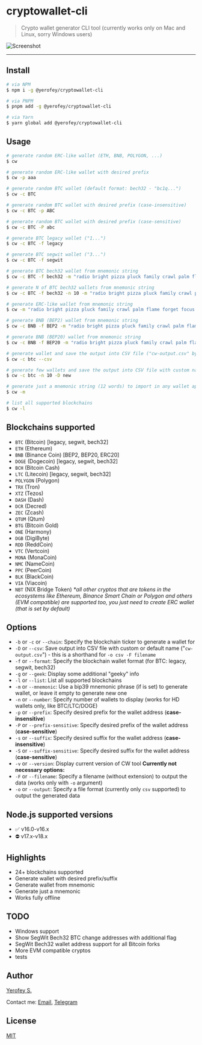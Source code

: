 # cryptowallet-cli
> Crypto wallet generator CLI tool (currently works only on Mac and Linux, sorry Windows users)

![Screenshot](https://i.imgur.com/uWuT4lF.png)

---

## Install
```bash
# via NPM
$ npm i -g @yerofey/cryptowallet-cli

# via PNPM
$ pnpm add -g @yerofey/cryptowallet-cli

# via Yarn
$ yarn global add @yerofey/cryptowallet-cli
```

## Usage
```bash
# generate random ERC-like wallet (ETH, BNB, POLYGON, ...)
$ cw

# generate random ERC-like wallet with desired prefix
$ cw -p aaa

# generate random BTC wallet (default format: bech32 - "bc1q...")
$ cw -c BTC

# generate random BTC wallet with desired prefix (case-insensitive)
$ cw -c BTC -p ABC

# generate random BTC wallet with desired prefix (case-sensitive)
$ cw -c BTC -P abc

# generate BTC legacy wallet ("1...")
$ cw -c BTC -f legacy

# generate BTC segwit wallet ("3...")
$ cw -c BTC -f segwit

# generate BTC bech32 wallet from mnemonic string
$ cw -c BTC -f bech32 -m "radio bright pizza pluck family crawl palm flame forget focus stock stadium"

# generate N of BTC bech32 wallets from mnemonic string
$ cw -c BTC -f bech32 -n 10 -m "radio bright pizza pluck family crawl palm flame forget focus stock stadium"

# generate ERC-like wallet from mnemonic string
$ cw -m "radio bright pizza pluck family crawl palm flame forget focus stock stadium"

# generate BNB (BEP2) wallet from mnemonic string
$ cw -c BNB -f BEP2 -m "radio bright pizza pluck family crawl palm flame forget focus stock stadium"

# generate BNB (BEP20) wallet from mnemonic string
$ cw -c BNB -f BEP20 -m "radio bright pizza pluck family crawl palm flame forget focus stock stadium"

# generate wallet and save the output into CSV file ("cw-output.csv" by default)
$ cw -c btc --csv

# generate few wallets and save the output into CSV file with custom name "new.csv"
$ cw -c btc -n 10 -D new

# generate just a mnemonic string (12 words) to import in any wallet app
$ cw -m

# list all supported blockchains
$ cw -l
```

## Blockchains supported
- `BTC` (Bitcoin) [legacy, segwit, bech32]
- `ETH` (Ethereum)
- `BNB` (Binance Coin) [BEP2, BEP20, ERC20]
- `DOGE` (Dogecoin) [legacy, segwit, bech32]
- `BCH` (Bitcoin Cash)
- `LTC` (Litecoin) [legacy, segwit, bech32]
- `POLYGON` (Polygon)
- `TRX` (Tron)
- `XTZ` (Tezos)
- `DASH` (Dash)
- `DCR` (Decred)
- `ZEC` (Zcash)
- `QTUM` (Qtum)
- `BTG` (Bitcoin Gold)
- `ONE` (Harmony)
- `DGB` (DigiByte)
- `RDD` (ReddCoin)
- `VTC` (Vertcoin)
- `MONA` (MonaCoin)
- `NMC` (NameCoin)
- `PPC` (PeerCoin)
- `BLK` (BlackCoin)
- `VIA` (Viacoin)
- `NBT` (NIX Bridge Token)
_\*all other cryptos that are tokens in the ecosystems like Ethereum, Binance Smart Chain or Polygon and others (EVM compatible) are supported too, you just need to create ERC wallet (that is set by default)_

## Options
- `-b` or `-c` or `--chain`: Specify the blockchain ticker to generate a wallet for
- `-D` or `--csv`: Save output into CSV file with custom or default name ("`cw-output.csv`") - this is a shorthand for `-o csv -F filename`
- `-f` or `--format`: Specify the blockchain wallet format (for BTC: legacy, segwit, bech32)
- `-g` or `--geek`: Display some additional "geeky" info
- `-l` or `--list`: List all supported blockchains
- `-m` or `--mnemonic`: Use a bip39 mnemonic phrase (if is set) to generate wallet, or leave it empty to generate new one
- `-n` or `--number`: Specify number of wallets to display (works for HD wallets only, like BTC/LTC/DOGE)
- `-p` or `--prefix`: Specify desired prefix for the wallet address (**case-insensitive**)
- `-P` or `--prefix-sensitive`: Specify desired prefix of the wallet address (**case-sensitive**)
- `-s` or `--suffix`: Specify desired suffix for the wallet address (**case-insensitive**)
- `-S` or `--suffix-sensitive`: Specify desired suffix for the wallet address (**case-sensitive**)
- `-v` or `--version`: Display current version of CW tool
**Currently not necessary options:**
- `-F` or `--filename`: Specify a filename (without extension) to output the data (works only with `-o` argument)
- `-o` or `--output`: Specify a file format (currently only `csv` supported) to output the generated data

## Node.js supported versions
- ✅ v16.0-v16.x
- ⛔ v17.x-v18.x

## Highlights
- 24+ blockchains supported
- Generate wallet with desired prefix/suffix
- Generate wallet from mnemonic
- Generate just a mnemonic
- Works fully offline

## TODO
- Windows support
- Show SegWit Bech32 BTC change addresses with additional flag
- SegWit Bech32 wallet address support for all Bitcoin forks
- More EVM compatible cryptos
- tests

## Author
[Yerofey S.](https://github.com/yerofey)

Contact me: [Email](mailto:pm@yerofey.dev), [Telegram](https://t.me/cryptofey)

## License
[MIT](https://github.com/yerofey/cryptowallet-cli/blob/master/LICENSE)
